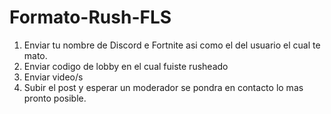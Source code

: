 # Formato-Rush-FLS

1. Enviar tu nombre de Discord e Fortnite asi como el del usuario el cual te mato.
2. Enviar codigo de lobby en el cual fuiste rusheado
3. Enviar video/s
4. Subir el post y esperar un moderador se pondra en contacto lo mas pronto posible.
